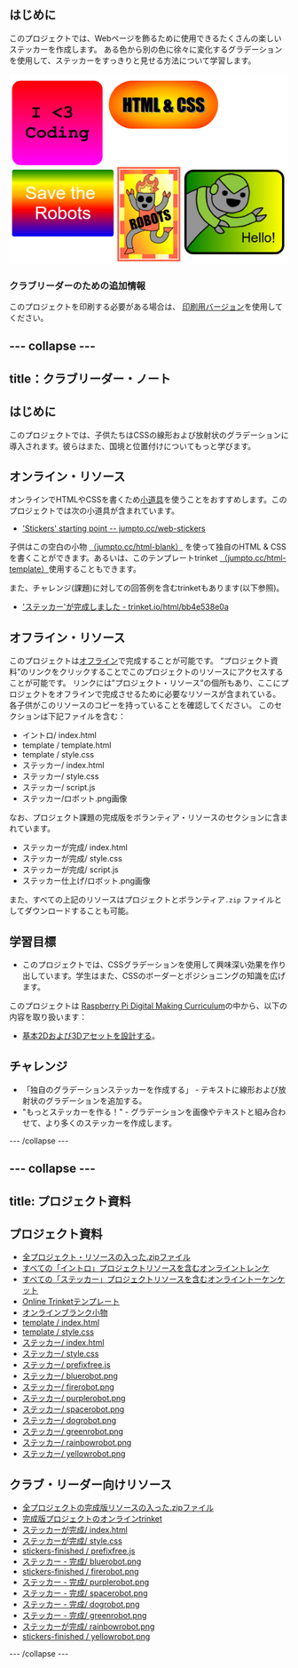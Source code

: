 ## はじめに

このプロジェクトでは、Webページを飾るために使用できるたくさんの楽しいステッカーを作成します。 ある色から別の色に徐々に変化するグラデーションを使用して、ステッカーをすっきりと見せる方法について学習します。

![スクリーンショット](images/stickers-finished.png)

### クラブリーダーのための追加情報

このプロジェクトを印刷する必要がある場合は、 [印刷用バージョン](https://projects.raspberrypi.org/en/projects/stickers/print)を使用してください。

## \--- collapse \---

## title：クラブリーダー・ノート

## はじめに

このプロジェクトでは、子供たちはCSSの線形および放射状のグラデーションに導入されます。彼らはまた、国境と位置付けについてもっと学びます。

## オンライン・リソース

オンラインでHTMLやCSSを書くため[小道具](https://trinket.io/)を使うことをおすすめします。このプロジェクトでは次の小道具が含まれています。

* ['Stickers' starting point -- jumpto.cc/web-stickers](http://jumpto.cc/web-stickers)

子供はこの空白の小物 [（jumpto.cc/html-blank）](http://jumpto.cc/html-blank) を使って独自のHTML & CSSを書くことができます。あるいは、このテンプレートtrinket [（jumpto.cc/html-template）](http://jumpto.cc/html-template)使用することもできます。

また、チャレンジ(課題)に対しての回答例を含むtrinketもあります(以下参照)。

* ['ステッカー'が完成しました - trinket.io/html/bb4e538e0a](https://trinket.io/html/bb4e538e0a)

## オフライン・リソース

このプロジェクトは[オフライン](https://www.codeclubprojects.org/en-GB/resources/webdev-working-offline/)で完成することが可能です。 “プロジェクト資料”のリンクをクリックすることでこのプロジェクトのリソースにアクセスすることが可能です。 リンクには”プロジェクト・リソース”の個所もあり、ここにプロジェクトをオフラインで完成させるために必要なリソースが含まれている。 各子供がこのリソースのコピーを持っていることを確認してください。 このセクションは下記ファイルを含む：

* イントロ/ index.html
* template / template.html
* template / style.css
* ステッカー/ index.html
* ステッカー/ style.css
* ステッカー/ script.js
* ステッカー/ロボット.png画像

なお、プロジェクト課題の完成版をボランティア・リソースのセクションに含まれています。

* ステッカーが完成/ index.html
* ステッカーが完成/ style.css
* ステッカーが完成/ script.js
* ステッカー仕上げ/ロボット.png画像

また、すべての上記のリソースはプロジェクトとボランティア`.zip` ファイルとしてダウンロードすることも可能。

## 学習目標

* このプロジェクトでは、CSSグラデーションを使用して興味深い効果を作り出しています。学生はまた、CSSのボーダーとポジショニングの知識を広げます。 

このプロジェクトは [Raspberry Pi Digital Making Curriculum](http://rpf.io/curriculum)の中から、以下の内容を取り扱います：

* [基本2Dおよび3Dアセットを設計する](https://www.raspberrypi.org/curriculum/design/creator)。

## チャレンジ

* 「独自のグラデーションステッカーを作成する」 - テキストに線形および放射状のグラデーションを追加する。
* "もっとステッカーを作る！" - グラデーションを画像やテキストと組み合わせて、より多くのステッカーを作成します。

\--- /collapse \---

## \--- collapse \---

## title: プロジェクト資料

## プロジェクト資料

* [全プロジェクト・リソースの入った.zipファイル](resources/stickers-project-resources.zip)
* [すべての「イントロ」プロジェクトリソースを含むオンライントレンケ](http://jumpto.cc/web-intro)
* [すべての「ステッカー」プロジェクトリソースを含むオンライントーケンケット](http://jumpto.cc/web-stickers)
* [Online Trinketテンプレート](http://jumpto.cc/trinket-template)
* [オンラインブランク小物](http://jumpto.cc/trinket-blank)
* [template / index.html](resources/template-index.html)
* [template / style.css](resources/template-style.css)
* [ステッカー/ index.html](resources/stickers-index.html)
* [ステッカー/ style.css](resources/stickers-style.css)
* [ステッカー/ prefixfree.js](resources/stickers-prefixfree.js)
* [ステッカー/ bluerobot.png](resources/stickers-bluerobot.png)
* [ステッカー/ firerobot.png](resources/stickers-firerobot.png)
* [ステッカー/ purplerobot.png](resources/stickers-purplerobot.png)
* [ステッカー/ spacerobot.png](resources/stickers-spacerobot.png)
* [ステッカー/ dogrobot.png](resources/stickers-dogrobot.png)
* [ステッカー/ greenrobot.png](resources/stickers-greenrobot.png)
* [ステッカー/ rainbowrobot.png](resources/stickers-rainbowrobot.png)
* [ステッカー/ yellowrobot.png](resources/stickers-yellowrobot.png)

## クラブ・リーダー向けリソース

* [全プロジェクトの完成版リソースの入った.zipファイル](resources/stickers-volunteer-resources.zip)
* [完成版プロジェクトのオンラインtrinket](https://trinket.io/html/bb4e538e0a)
* [ステッカーが完成/ index.html](resources/stickers-finished-index.html)
* [ステッカーが完成/ style.css](resources/stickers-finished-style.css)
* [stickers-finished / prefixfree.js](resources/stickers-finished-prefixfree.js)
* [ステッカー - 完成/ bluerobot.png](resources/stickers-finished-bluerobot.png)
* [stickers-finished / firerobot.png](resources/stickers-finished-firerobot.png)
* [ステッカー - 完成/ purplerobot.png](resources/stickers-finished-purplerobot.png)
* [ステッカー - 完成/ spacerobot.png](resources/stickers-finished-spacerobot.png)
* [ステッカー - 完成/ dogrobot.png](resources/stickers-finished-dogrobot.png)
* [ステッカー - 完成/ greenrobot.png](resources/stickers-finished-greenrobot.png)
* [ステッカーが完成/ rainbowrobot.png](resources/stickers-finished-rainbowrobot.png)
* [stickers-finished / yellowrobot.png](resources/stickers-finished-yellowrobot.png)

\--- /collapse \---